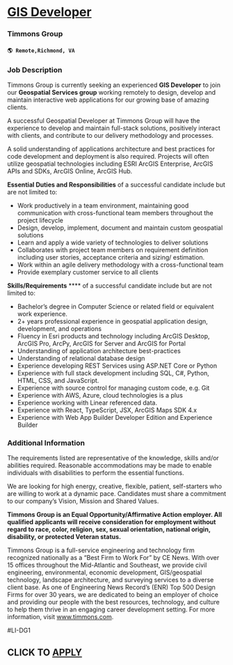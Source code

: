 # [GIS Developer](https://www.remotewlb.com/apply/gis-developer-107398)  
### Timmons Group  
#### `🌎 Remote,Richmond, VA`  

### **Job Description**

Timmons Group is currently seeking an experienced **GIS Developer** to join our **Geospatial Services group** working remotely to design, develop and maintain interactive web applications for our growing base of amazing clients.

A successful Geospatial Developer at Timmons Group will have the experience to develop and maintain full-stack solutions, positively interact with clients, and contribute to our delivery methodology and processes.

A solid understanding of applications architecture and best practices for code development and deployment is also required. Projects will often utilize geospatial technologies including ESRI ArcGIS Enterprise, ArcGIS APIs and SDKs, ArcGIS Online, ArcGIS Hub.

 **Essential Duties and Responsibilities** of a successful candidate include but are not limited to:

  * Work productively in a team environment, maintaining good communication with cross-functional team members throughout the project lifecycle
  * Design, develop, implement, document and maintain custom geospatial solutions
  * Learn and apply a wide variety of technologies to deliver solutions
  * Collaborates with project team members on requirement definition including user stories, acceptance criteria and sizing/ estimation.
  * Work within an agile delivery methodology with a cross-functional team
  * Provide exemplary customer service to all clients

 **Skills/Requirements** **** of a successful candidate include but are not limited to:

  * Bachelor’s degree in Computer Science or related field or equivalent work experience.
  * 2+ years professional experience in geospatial application design, development, and operations
  * Fluency in Esri products and technology including ArcGIS Desktop, ArcGIS Pro, ArcPy, ArcGIS for Server and ArcGIS for Portal
  * Understanding of application architecture best-practices
  * Understanding of relational database design
  * Experience developing REST Services using ASP.NET Core or Python
  * Experience with full stack development including SQL, C#, Python, HTML, CSS, and JavaScript.
  * Experience with source control for managing custom code, e.g. Git
  * Experience with AWS, Azure, cloud technologies is a plus
  * Experience working with Linear referenced data.
  * Experience with React, TypeScript, JSX, ArcGIS Maps SDK 4.x
  * Experience with Web App Builder Developer Edition and Experience Builder

###  **Additional Information**

The requirements listed are representative of the knowledge, skills and/or abilities required. Reasonable accommodations may be made to enable individuals with disabilities to perform the essential functions.

We are looking for high energy, creative, flexible, patient, self-starters who are willing to work at a dynamic pace. Candidates must share a commitment to our company’s Vision, Mission and Shared Values.

 **Timmons Group is an Equal Opportunity/Affirmative Action employer. All qualified applicants will receive consideration for employment without regard to race, color, religion, sex, sexual orientation, national origin, disability, or protected Veteran status.**

Timmons Group is a full-service engineering and technology firm recognized nationally as a “Best Firm to Work For” by CE News. With over 15 offices throughout the Mid-Atlantic and Southeast, we provide civil engineering, environmental, economic development, GIS/geospatial technology, landscape architecture, and surveying services to a diverse client base. As one of Engineering News Record’s (ENR) Top 500 Design Firms for over 30 years, we are dedicated to being an employer of choice and providing our people with the best resources, technology, and culture to help them thrive in an engaging career development setting. For more information, visit www.timmons.com.

#LI-DG1

  
## CLICK TO [APPLY](https://www.remotewlb.com/apply/gis-developer-107398)

